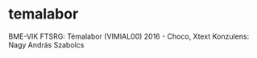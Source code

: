 # temalabor
BME-VIK FTSRG: Témalabor (VIMIAL00) 2016 - Choco, Xtext
Konzulens: Nagy András Szabolcs
